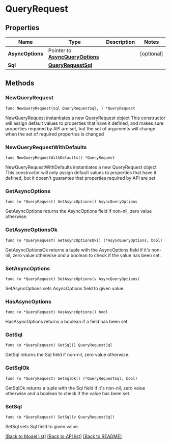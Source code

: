 # QueryRequest

## Properties

Name | Type | Description | Notes
------------ | ------------- | ------------- | -------------
**AsyncOptions** | Pointer to [**AsyncQueryOptions**](AsyncQueryOptions.md) |  | [optional] 
**Sql** | [**QueryRequestSql**](QueryRequestSql.md) |  | 

## Methods

### NewQueryRequest

`func NewQueryRequest(sql QueryRequestSql, ) *QueryRequest`

NewQueryRequest instantiates a new QueryRequest object
This constructor will assign default values to properties that have it defined,
and makes sure properties required by API are set, but the set of arguments
will change when the set of required properties is changed

### NewQueryRequestWithDefaults

`func NewQueryRequestWithDefaults() *QueryRequest`

NewQueryRequestWithDefaults instantiates a new QueryRequest object
This constructor will only assign default values to properties that have it defined,
but it doesn't guarantee that properties required by API are set

### GetAsyncOptions

`func (o *QueryRequest) GetAsyncOptions() AsyncQueryOptions`

GetAsyncOptions returns the AsyncOptions field if non-nil, zero value otherwise.

### GetAsyncOptionsOk

`func (o *QueryRequest) GetAsyncOptionsOk() (*AsyncQueryOptions, bool)`

GetAsyncOptionsOk returns a tuple with the AsyncOptions field if it's non-nil, zero value otherwise
and a boolean to check if the value has been set.

### SetAsyncOptions

`func (o *QueryRequest) SetAsyncOptions(v AsyncQueryOptions)`

SetAsyncOptions sets AsyncOptions field to given value.

### HasAsyncOptions

`func (o *QueryRequest) HasAsyncOptions() bool`

HasAsyncOptions returns a boolean if a field has been set.

### GetSql

`func (o *QueryRequest) GetSql() QueryRequestSql`

GetSql returns the Sql field if non-nil, zero value otherwise.

### GetSqlOk

`func (o *QueryRequest) GetSqlOk() (*QueryRequestSql, bool)`

GetSqlOk returns a tuple with the Sql field if it's non-nil, zero value otherwise
and a boolean to check if the value has been set.

### SetSql

`func (o *QueryRequest) SetSql(v QueryRequestSql)`

SetSql sets Sql field to given value.



[[Back to Model list]](../README.md#documentation-for-models) [[Back to API list]](../README.md#documentation-for-api-endpoints) [[Back to README]](../README.md)


